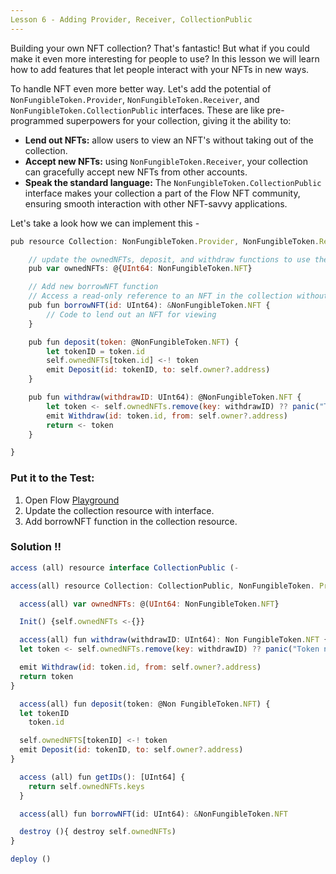 ```yaml
---
Lesson 6 - Adding Provider, Receiver, CollectionPublic
---
```


Building your own NFT collection? That's fantastic! But what if you could make it even more interesting for people to use? In this lesson we will learn how to add features that let people interact with your NFTs in new ways.

To handle NFT even more better way. Let's add the potential of `NonFungibleToken.Provider`, `NonFungibleToken.Receiver`, and `NonFungibleToken.CollectionPublic` interfaces. These are like pre-programmed superpowers for your collection, giving it the ability to:

- **Lend out NFTs:** allow users to view an NFT's without taking out of the collection.
- **Accept new NFTs:** using `NonFungibleToken.Receiver`, your collection can gracefully accept new NFTs from other accounts.
- **Speak the standard language:** The `NonFungibleToken.CollectionPublic` interface makes your collection a part of the Flow NFT community, ensuring smooth interaction with other NFT-savvy applications.

Let's take a look how we can implement this -

```jsx
pub resource Collection: NonFungibleToken.Provider, NonFungibleToken.Receiver, NonFungibleToken.CollectionPublic {

    // update the ownedNFTs, deposit, and withdraw functions to use the NonFungibleToken.NFT type
    pub var ownedNFTs: @{UInt64: NonFungibleToken.NFT}

    // Add new borrowNFT function
    // Access a read-only reference to an NFT in the collection without actually removing it
    pub fun borrowNFT(id: UInt64): &NonFungibleToken.NFT {
        // Code to lend out an NFT for viewing
    }

    pub fun deposit(token: @NonFungibleToken.NFT) {
        let tokenID = token.id
        self.ownedNFTs[token.id] <-! token
        emit Deposit(id: tokenID, to: self.owner?.address)
    }

    pub fun withdraw(withdrawID: UInt64): @NonFungibleToken.NFT {
        let token <- self.ownedNFTs.remove(key: withdrawID) ?? panic("Token not in collection")
        emit Withdraw(id: token.id, from: self.owner?.address)
        return <- token
    }

}
```

### **Put it to the Test:**

1. Open Flow [Playground](https://play.flow.com/)
2. Update the collection resource with interface.
3. Add borrowNFT function in the collection resource.

### Solution !!

```jsx
access (all) resource interface CollectionPublic (-

access(all) resource Collection: CollectionPublic, NonFungibleToken. Provider, NonFungibleToken. Receiver, NonFungibleToken.CollectionPublic {

  access(all) var ownedNFTs: @(UInt64: NonFungibleToken.NFT}

  Init() {self.ownedNFTs <-{}}

  access(all) fun withdraw(withdrawID: UInt64): Non FungibleToken.NFT {
  let token <- self.ownedNFTs.remove(key: withdrawID) ?? panic("Token not in collection")

  emit Withdraw(id: token.id, from: self.owner?.address)
  return token
}

  access(all) fun deposit(token: @Non FungibleToken.NFT) {
  let tokenID
    token.id

  self.ownedNFTS[tokenID] <-! token
  emit Deposit(id: tokenID, to: self.owner?.address)
}

  access (all) fun getIDs(): [UInt64] {
    return self.ownedNFTs.keys
  }

  access(all) fun borrowNFT(id: UInt64): &NonFungibleToken.NFT

  destroy (){ destroy self.ownedNFTs)
}

deploy ()
```
